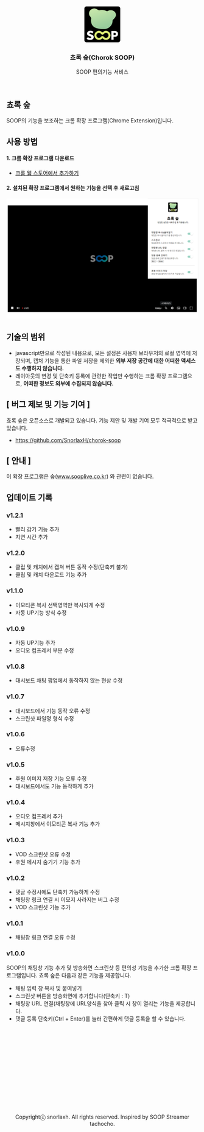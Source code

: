 <p align="center">
	<img src="public/icon128.png" height="96">
	<h3 align="center">쵸록 숲(Chorok SOOP)</h3>
</p>

<p align="center">
	SOOP 편의기능 서비스
</p>

<br/>

## 쵸록 숲

SOOP의 기능을 보조하는 크롬 확장 프로그램(Chrome Extension)입니다.

## 사용 방법

#### 1. 크롬 확장 프로그램 다운로드
- [크롬 웹 스토어에서 추가하기](https://chromewebstore.google.com/detail/%EC%B5%B8%EB%A1%9D-%EC%88%B2/hannhmpalclmeijjbncdonchgmmkpkjn)

#### 2. 설치된 확장 프로그램에서 원하는 기능을 선택 후 새로고침
<img src="banner.png">

## 기술의 범위
- javascript만으로 작성된 내용으로, 모든 설정은 사용자 브라우저의 로컬 영역에 저장되며, 캡처 기능을 통한 파일 저장을 제외한 __외부 저장 공간에 대한 어떠한 액세스도 수행하지 않습니다.__
- 레이아웃의 변경 및 단축키 등록에 관련한 작업만 수행하는 크롬 확장 프로그램으로, __어떠한 정보도 외부에 수집되지 않습니다.__
  
## [ 버그 제보 및 기능 기여 ]
쵸록 숲은 오픈소스로 개발되고 있습니다.
기능 제안 및 개발 기여 모두 적극적으로 받고있습니다.
- https://github.com/SnorlaxH/chorok-soop

## [ 안내 ]
이 확장 프로그램은 숲(www.sooplive.co.kr) 와 관련이 없습니다.

## 업데이트 기록

### v1.2.1
- 빨리 감기 기능 추가
- 지연 시간 추가

### v1.2.0
- 클립 및 캐치에서 캡쳐 버튼 동작 수정(단축키 불가)
- 클립 및 캐치 다운로드 기능 추가

### v1.1.0
- 이모티콘 복사 선택영역만 복사되게 수정
- 자동 UP기능 방식 수정

### v1.0.9
- 자동 UP기능 추가
- 오디오 컴프레서 부분 수정

### v1.0.8
- 대시보드 채팅 팝업에서 동작하지 않는 현상 수정

### v1.0.7
- 대시보드에서 기능 동작 오류 수정
- 스크린샷 파일명 형식 수정

### v1.0.6
- 오류수정

### v1.0.5
- 후원 이미지 저장 기능 오류 수정
- 대시보드에서도 기능 동작하게 추가

### v1.0.4
- 오디오 컴프레서 추가
- 메시지창에서 이모티콘 복사 기능 추가

### v1.0.3
- VOD 스크린샷 오류 수정
- 후원 메시지 숨기기 기능 추가

### v1.0.2
- 댓글 수정시에도 단축키 가능하게 수정
- 채팅창 링크 연결 시 이모지 사라지는 버그 수정
- VOD 스크린샷 기능 추가

### v1.0.1
- 채팅창 링크 연결 오류 수정

### v1.0.0
SOOP의 채팅창 기능 추가 및 방송화면 스크린샷 등 편의성 기능을 추가한 크롬 확장 프로그램입니다.
쵸록 숲은 다음과 같은 기능을 제공합니다.
- 채팅 입력 창 복사 및 붙여넣기
- 스크린샷 버튼을 방송화면에 추가합니다(단축키 : T)
- 채팅창 URL 연결(채팅창에 URL양식을 찾아 클릭 시 창이 열리는 기능을 제공합니다.
- 댓글 등록 단축키(Ctrl + Enter)를 눌러 간편하게 댓글 등록을 할 수 있습니다.


<p align="center" style="margin-top:15rem">
Copyrightⓒ snorlaxh. All rights reserved. Inspired by SOOP Streamer tachocho.
</p>